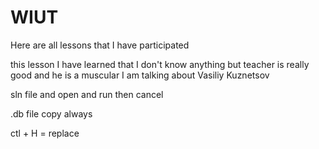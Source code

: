 # WIUT
Here are all lessons that I have participated


this lesson I have learned that I don't know anything 
but teacher is really good and he is a muscular
I am talking about Vasiliy Kuznetsov

sln file and open and 
run then cancel

.db file copy always 

ctl + H = replace

